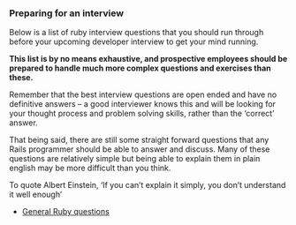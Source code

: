### Preparing for an interview
Below is a list of ruby interview questions that you should run through before your upcoming developer interview to get your mind running.

 **This list is by no means exhaustive, and prospective employees should be prepared to handle much more complex questions and exercises than these.**

Remember that the best interview questions are open ended and have no definitive answers –  a  good interviewer knows this and will be looking for your thought process and problem solving skills, rather than the ‘correct’ answer.

That being said, there are still some straight forward questions that any Rails programmer should be able to answer and discuss.  Many of these questions are relatively simple but being able to explain them in plain english may be more difficult than you think.

To quote Albert Einstein, ‘If you can’t explain it simply, you don’t understand it well enough’

* [General Ruby questions](self_assessment/general_ruby.md)
